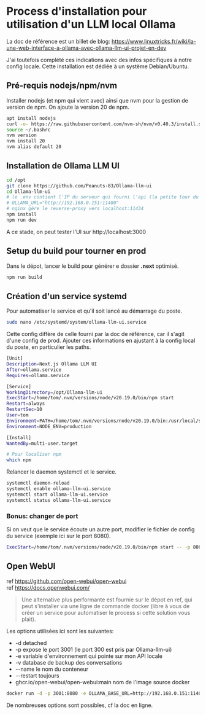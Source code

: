 # Process d'installation pour utilisation d'un LLM local Ollama

La doc de référence est un billet de blog: https://www.linuxtricks.fr/wiki/ia-une-web-interface-a-ollama-avec-ollama-llm-ui-projet-en-dev

J'ai toutefois complété ces indications avec des infos spécifiques à notre config locale. Cette installation est dédiée à un système Debian/Ubuntu.

## Pré-requis nodejs/npm/nvm

Installer nodejs (et npm qui vient avec) ainsi que nvm pour la gestion de version de npm. On ajoute la version 20 de npm.

```bash
apt install nodejs
curl -o- https://raw.githubusercontent.com/nvm-sh/nvm/v0.40.3/install.sh | bash
source ~/.bashrc
nvm version
nvm install 20
nvm alias default 20
```

## Installation de Ollama LLM UI

```bash
cd /opt
git clone https://github.com/Peanuts-83/Ollama-llm-ui
cd Ollama-llm-ui
# le .env contient l'IP du serveur qui fourni l'api (la petite tour du bureau)
# OLLAMA_URL="http://192.168.0.151:11400"
# nginx gère le reverse-proxy vers localhost:11434
npm install
npm run dev
```

A ce stade, on peut tester l'UI sur http://localhost:3000

## Setup du build pour tourner en prod

Dans le dépot, lancer le build pour générer e dossier **.next** optimisé.

```bash
npm run build
```

## Création d'un service systemd

Pour automatiser le service et qu'il soit lancé au démarrage du poste.

```bash
sudo nano /etc/systemd/system/ollama-llm-ui.service
```

Cette config diffère de celle fourni par la doc de référence, car il s'agit d'une config de prod.
Ajouter ces informations en ajustant à la config local du poste, en particulier les paths.

```bash
[Unit]
Description=Next.js Ollama LLM UI
After=ollama.service
Requires=ollama.service

[Service]
WorkingDirectory=/opt/Ollama-llm-ui
ExecStart=/home/tom/.nvm/versions/node/v20.19.0/bin/npm start
Restart=always
RestartSec=10
User=tom
Environment=PATH=/home/tom/.nvm/versions/node/v20.19.0/bin:/usr/local/sbin:/usr/local/bin:/usr/sbin:/usr/bin:/sbin:/bin
Environment=NODE_ENV=production

[Install]
WantedBy=multi-user.target
```

```bash
# Pour localiser npm
which npm
```

Relancer le daemon systemctl et le service.

```bash
systemctl daemon-reload
systemctl enable ollama-llm-ui.service
systemctl start ollama-llm-ui.service
systemctl status ollama-llm-ui.service
```

### Bonus: changer de port

Si on veut que le service écoute un autre port, modifier le fichier de config du service (exemple ici sur le port 8080).

```bash
ExecStart=/home/tom/.nvm/versions/node/v20.19.0/bin/npm start -- -p 8080
```

## Open WebUI

ref https://github.com/open-webui/open-webui <br>
ref https://docs.openwebui.com/

> Une alternative plus performante est fournie sur le dépot en ref, qui peut s'installer via une ligne de commande docker (libre à vous de créer un service pour automatiser le process si cette solution vous plait).

Les options utilisées ici sont les suivantes:
* -d detached
* -p expose le port 3001 (le port 300 est pris par Ollama-llm-ui)
* -e variable d'environnement qui pointe sur mon API locale
* -v database de backup des conversations
* --name le nom du conteneur
* --restart toujours
* ghcr.io/open-webui/open-webui:main nom de l'image source docker

```bash
docker run -d -p 3001:8080 -e OLLAMA_BASE_URL=http://192.168.0.151:11400 -v open-webui:/app/backend/data --name open-webui --restart always ghcr.io/open-webui/open-webui:main
```

De nombreuses options sont possibles, cf la doc en ligne.